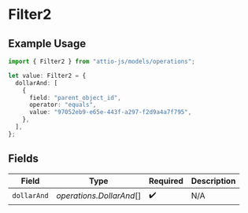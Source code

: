 # Filter2

## Example Usage

```typescript
import { Filter2 } from "attio-js/models/operations";

let value: Filter2 = {
  dollarAnd: [
    {
      field: "parent_object_id",
      operator: "equals",
      value: "97052eb9-e65e-443f-a297-f2d9a4a7f795",
    },
  ],
};
```

## Fields

| Field                    | Type                     | Required                 | Description              |
| ------------------------ | ------------------------ | ------------------------ | ------------------------ |
| `dollarAnd`              | *operations.DollarAnd*[] | :heavy_check_mark:       | N/A                      |